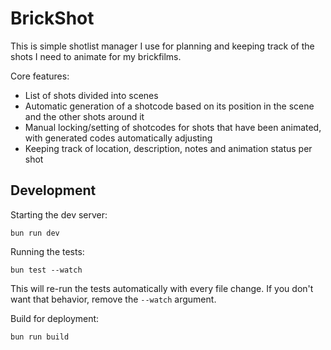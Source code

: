 # BrickShot

This is simple shotlist manager I use for planning and keeping track of the shots I need to animate for my brickfilms.

Core features:
- List of shots divided into scenes
- Automatic generation of a shotcode based on its position in the scene and the other shots around it
- Manual locking/setting of shotcodes for shots that have been animated, with generated codes automatically adjusting
- Keeping track of location, description, notes and animation status per shot

## Development

Starting the dev server:
```shell
bun run dev
```

Running the tests:
```shell
bun test --watch
```
This will re-run the tests automatically with every file change. If you don't want that behavior, remove the `--watch`
argument.

Build for deployment:
```shell
bun run build
```
